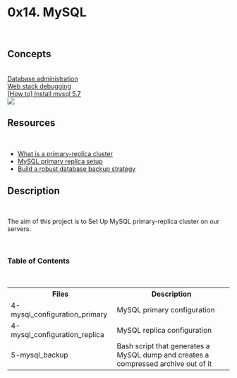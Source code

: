 <h1>0x14. MySQL</h1>
<br>
<h2>Concepts</h2>
<br>
<a href="https://alx-intranet.hbtn.io/concepts/49">Database administration</a><br>
<a href="https://alx-intranet.hbtn.io/concepts/68">Web stack debugging</a><br>
<a href="https://alx-intranet.hbtn.io/concepts/100002">[How to] Install mysql 5.7</a>
<br>
<img src="https://s3.amazonaws.com/intranet-projects-files/holbertonschool-sysadmin_devops/280/KkrkDHT.png">
<br>
<h2>Resources</h2>
<br>
<ul>
<li><a href="https://alx-intranet.hbtn.io/rltoken/eojqG9FZbA6QVWN5P9cLzA">What is a primary-replica cluster</a></li>
<li><a href="https://alx-intranet.hbtn.io/rltoken/z2KVk2UKLMc0RvHMdJmYLg">MySQL primary replica setup</a></li>
<li><a href="https://alx-intranet.hbtn.io/rltoken/BharnxaLb-BDDYFywzME2Q">Build a robust database backup strategy</a></li>
</ul>
<h2>Description</h2>
<br>
<p>The aim of this project is to Set Up MySQL primary-replica cluster on our servers.</p>
<br>
<h3>Table of Contents</h3>
<br>
<table>
<tr>
<th>Files</th>
<th>Description</th>
</tr>
<tr>
<td>4-mysql_configuration_primary</td>
<td>MySQL primary configuration</td>
</tr>
<tr>
<td>4-mysql_configuration_replica</td>
<td>MySQL replica configuration</td>
</tr>
<tr>
<td>5-mysql_backup</td>
<td>Bash script that generates a MySQL dump and creates a compressed archive out of it</td>
</tr>
</table>
